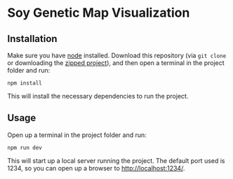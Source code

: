 # Soy Genetic Map Visualization

## Installation

Make sure you have [node](https://nodejs.org/en/) installed. Download this repository (via `git clone` or downloading the [zipped project](https://github.com/mikewesthad/seed-installation-trait-map/archive/master.zip)), and then open a terminal in the project folder and run:

```
npm install
```

This will install the necessary dependencies to run the project.

## Usage

Open up a terminal in the project folder and run:

```
npm run dev
```

This will start up a local server running the project. The default port used is 1234, so you can open up a browser to [http://localhost:1234/](http://localhost:1234/).

